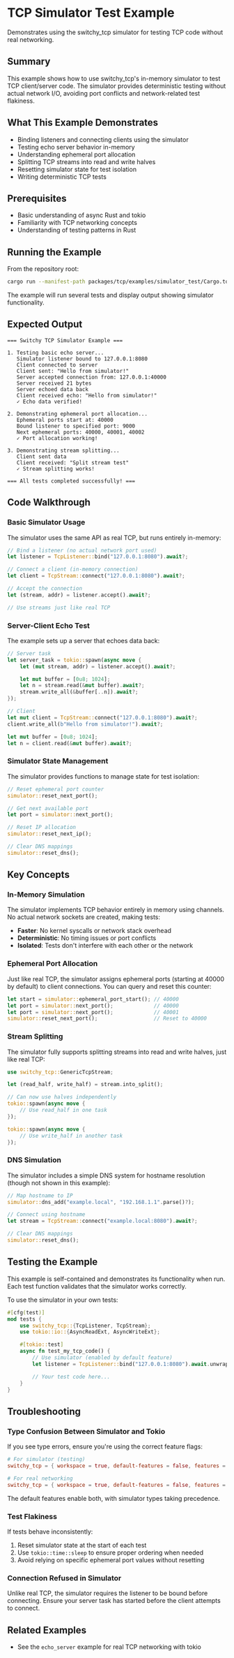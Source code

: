 # TCP Simulator Test Example

Demonstrates using the switchy_tcp simulator for testing TCP code without real networking.

## Summary

This example shows how to use switchy_tcp's in-memory simulator to test TCP client/server code. The simulator provides deterministic testing without actual network I/O, avoiding port conflicts and network-related test flakiness.

## What This Example Demonstrates

- Binding listeners and connecting clients using the simulator
- Testing echo server behavior in-memory
- Understanding ephemeral port allocation
- Splitting TCP streams into read and write halves
- Resetting simulator state for test isolation
- Writing deterministic TCP tests

## Prerequisites

- Basic understanding of async Rust and tokio
- Familiarity with TCP networking concepts
- Understanding of testing patterns in Rust

## Running the Example

From the repository root:

```bash
cargo run --manifest-path packages/tcp/examples/simulator_test/Cargo.toml
```

The example will run several tests and display output showing simulator functionality.

## Expected Output

```
=== Switchy TCP Simulator Example ===

1. Testing basic echo server...
   Simulator listener bound to 127.0.0.1:8080
   Client connected to server
   Client sent: "Hello from simulator!"
   Server accepted connection from: 127.0.0.1:40000
   Server received 21 bytes
   Server echoed data back
   Client received echo: "Hello from simulator!"
   ✓ Echo data verified!

2. Demonstrating ephemeral port allocation...
   Ephemeral ports start at: 40000
   Bound listener to specified port: 9000
   Next ephemeral ports: 40000, 40001, 40002
   ✓ Port allocation working!

3. Demonstrating stream splitting...
   Client sent data
   Client received: "Split stream test"
   ✓ Stream splitting works!

=== All tests completed successfully! ===
```

## Code Walkthrough

### Basic Simulator Usage

The simulator uses the same API as real TCP, but runs entirely in-memory:

```rust
// Bind a listener (no actual network port used)
let listener = TcpListener::bind("127.0.0.1:8080").await?;

// Connect a client (in-memory connection)
let client = TcpStream::connect("127.0.0.1:8080").await?;

// Accept the connection
let (stream, addr) = listener.accept().await?;

// Use streams just like real TCP
```

### Server-Client Echo Test

The example sets up a server that echoes data back:

```rust
// Server task
let server_task = tokio::spawn(async move {
    let (mut stream, addr) = listener.accept().await?;

    let mut buffer = [0u8; 1024];
    let n = stream.read(&mut buffer).await?;
    stream.write_all(&buffer[..n]).await?;
});

// Client
let mut client = TcpStream::connect("127.0.0.1:8080").await?;
client.write_all(b"Hello from simulator!").await?;

let mut buffer = [0u8; 1024];
let n = client.read(&mut buffer).await?;
```

### Simulator State Management

The simulator provides functions to manage state for test isolation:

```rust
// Reset ephemeral port counter
simulator::reset_next_port();

// Get next available port
let port = simulator::next_port();

// Reset IP allocation
simulator::reset_next_ip();

// Clear DNS mappings
simulator::reset_dns();
```

## Key Concepts

### In-Memory Simulation

The simulator implements TCP behavior entirely in memory using channels. No actual network sockets are created, making tests:

- **Faster**: No kernel syscalls or network stack overhead
- **Deterministic**: No timing issues or port conflicts
- **Isolated**: Tests don't interfere with each other or the network

### Ephemeral Port Allocation

Just like real TCP, the simulator assigns ephemeral ports (starting at 40000 by default) to client connections. You can query and reset this counter:

```rust
let start = simulator::ephemeral_port_start(); // 40000
let port = simulator::next_port();             // 40000
let port = simulator::next_port();             // 40001
simulator::reset_next_port();                  // Reset to 40000
```

### Stream Splitting

The simulator fully supports splitting streams into read and write halves, just like real TCP:

```rust
use switchy_tcp::GenericTcpStream;

let (read_half, write_half) = stream.into_split();

// Can now use halves independently
tokio::spawn(async move {
    // Use read_half in one task
});

tokio::spawn(async move {
    // Use write_half in another task
});
```

### DNS Simulation

The simulator includes a simple DNS system for hostname resolution (though not shown in this example):

```rust
// Map hostname to IP
simulator::dns_add("example.local", "192.168.1.1".parse()?);

// Connect using hostname
let stream = TcpStream::connect("example.local:8080").await?;

// Clear DNS mappings
simulator::reset_dns();
```

## Testing the Example

This example is self-contained and demonstrates its functionality when run. Each test function validates that the simulator works correctly.

To use the simulator in your own tests:

```rust
#[cfg(test)]
mod tests {
    use switchy_tcp::{TcpListener, TcpStream};
    use tokio::io::{AsyncReadExt, AsyncWriteExt};

    #[tokio::test]
    async fn test_my_tcp_code() {
        // Use simulator (enabled by default feature)
        let listener = TcpListener::bind("127.0.0.1:8080").await.unwrap();

        // Your test code here...
    }
}
```

## Troubleshooting

### Type Confusion Between Simulator and Tokio

If you see type errors, ensure you're using the correct feature flags:

```toml
# For simulator (testing)
switchy_tcp = { workspace = true, default-features = false, features = ["simulator"] }

# For real networking
switchy_tcp = { workspace = true, default-features = false, features = ["tokio"] }
```

The default features enable both, with simulator types taking precedence.

### Test Flakiness

If tests behave inconsistently:

1. Reset simulator state at the start of each test
2. Use `tokio::time::sleep` to ensure proper ordering when needed
3. Avoid relying on specific ephemeral port values without resetting

### Connection Refused in Simulator

Unlike real TCP, the simulator requires the listener to be bound before connecting. Ensure your server task has started before the client attempts to connect.

## Related Examples

- See the `echo_server` example for real TCP networking with tokio
